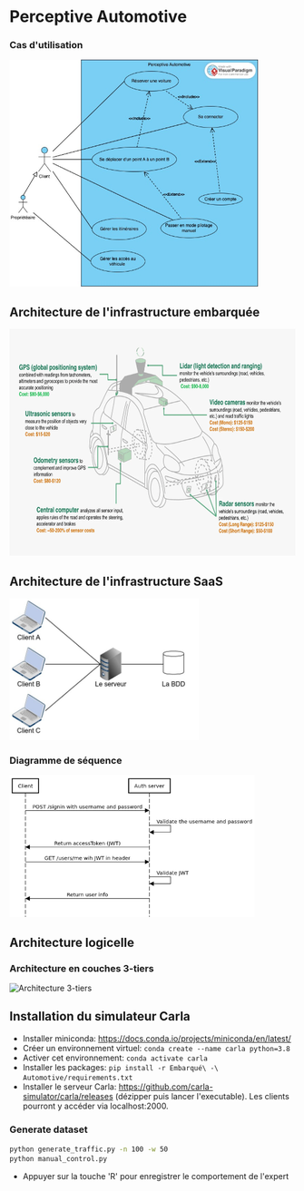 # Perceptive Automotive

### Cas d'utilisation
<img src="./UML/use-case.vpd.jpg" alt="Use Case Diagram" height="400" />

## Architecture de l'infrastructure embarquée
<img src="./images/sensor_info.webp" alt="Architecture embarquée" height="400" />

## Architecture de l'infrastructure SaaS
<img src="./images/client-serveur-bdd.jpeg" alt="Architecture client-serveur-bdd" height="250" />

### Diagramme de séquence
<img src="./UML/jwt-sequence-diagram.png" alt="Diagramme de séquence SaaS" height="250" />

## Architecture logicelle

### Architecture en couches 3-tiers
<img src="https://upload.wikimedia.org/wikipedia/commons/thumb/5/51/Overview_of_a_three-tier_application_vectorVersion.svg/1024px-Overview_of_a_three-tier_application_vectorVersion.svg.png" alt="Architecture 3-tiers" height="350" />

## Installation du simulateur Carla

* Installer miniconda: https://docs.conda.io/projects/miniconda/en/latest/
* Créer un environnement virtuel: `conda create --name carla python=3.8`
* Activer cet environnement: `conda activate carla`
* Installer les packages: `pip install -r Embarqué\ -\ Automotive/requirements.txt`
* Installer le serveur Carla: https://github.com/carla-simulator/carla/releases (dézipper puis lancer l'executable). Les clients pourront y accéder via localhost:2000.

### Generate dataset
```bash
python generate_traffic.py -n 100 -w 50
python manual_control.py
```
* Appuyer sur la touche 'R' pour enregistrer le comportement de l'expert
